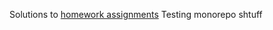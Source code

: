 Solutions to [homework assignments](http://www.seas.upenn.edu/~cis194/spring13/lectures.html)
Testing monorepo shtuff
